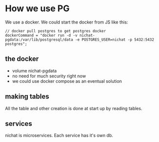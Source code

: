 # How we use PG

We use a docker. We could start the docker from JS like this:

```
// docker pull postgres to get postgres docker
dockerCommand = "docker run -d -v nichat-pgdata:/var/lib/postgresql/data -e POSTGRES_USER=nichat -p 5432:5432 postgres";
```

## the docker

* volume nichat-pgdata
* no need for much security right now
 * we could use docker compose as an eventual solution
 

## making tables

All the table and other creation is done at start up by reading tables.


## services

nichat is microservices. Each service has it's own db.

